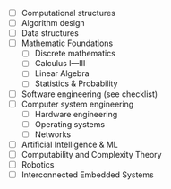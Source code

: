- [ ] Computational structures
- [ ] Algorithm design 
- [ ] Data structures 
- [ ] Mathematic Foundations
  - [ ] Discrete mathematics 
  - [ ] Calculus I—III
  - [ ] Linear Algebra 
  - [ ] Statistics & Probability 
- [ ] Software engineering (see checklist)
- [ ] Computer system engineering
  - [ ] Hardware engineering
  - [ ] Operating systems
  - [ ] Networks
- [ ] Artificial Intelligence & ML
- [ ] Computability and Complexity Theory
- [ ] Robotics 
- [ ] Interconnected Embedded Systems